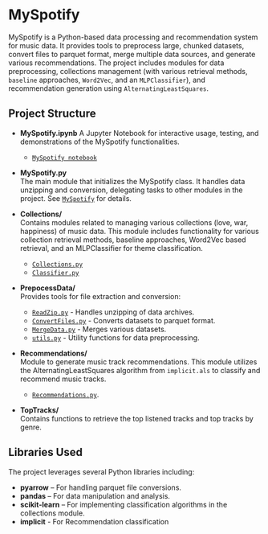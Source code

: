 # MySpotify

MySpotify is a Python-based data processing and recommendation system for music data. It provides tools to preprocess large, chunked datasets, convert files to parquet format, merge multiple data sources, and generate various recommendations. The project includes modules for data preprocessing, collections management (with various retrieval methods, `baseline` approaches, `Word2Vec`, and an `MLPClassifier`), and recommendation generation using `AlternatingLeastSquares`.

## Project Structure

- **MySpotify.ipynb**
  A Jupyter Notebook for interactive usage, testing, and demonstrations of the MySpotify functionalities.

  - [`MySpotify notebook`](MySpotify.ipynb)

- **MySpotify.py**  
  The main module that initializes the MySpotify class. It handles data unzipping and conversion, delegating tasks to other modules in the project. See [`MySpotify`](MySpotify.py) for details.

- **Collections/**  
   Contains modules related to managing various collections (love, war, happiness) of music data. This module includes functionality for various collection retrieval methods, baseline approaches, Word2Vec based retrieval, and an MLPClassifier for theme classification.

  - [`Collections.py`](Collections/Collections.py)
  - [`Classifier.py`](Collections/Classifier.py)

- **PrepocessData/**  
  Provides tools for file extraction and conversion:  
  - [`ReadZip.py`](PrepocessData/ReadZip.py) - Handles unzipping of data archives.  
  - [`ConvertFiles.py`](PrepocessData/ConvertFiles.py) - Converts datasets to parquet format.  
  - [`MergeData.py`](PrepocessData/MergeData.py) - Merges various datasets.  
  - [`utils.py`](PrepocessData/utils.py) - Utility functions for data preprocessing.

- **Recommendations/**  
    Module to generate music track recommendations. This module utilizes the AlternatingLeastSquares algorithm from `implicit.als` to classify and recommend music tracks.

    - [`Recommendations.py`](Recommendations/Recommendations.py).

- **TopTracks/**  
  Contains functions to retrieve the top listened tracks and top tracks by genre.

## Libraries Used

The project leverages several Python libraries including:

- **pyarrow** – For handling parquet file conversions.
- **pandas** – For data manipulation and analysis.
- **scikit-learn** – For implementing classification algorithms in the collections module.
- **implicit** - For Recommendation classification
